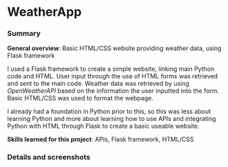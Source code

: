 # WeatherApp
<h3>Summary</h3>
<strong>General overview</strong>: Basic HTML/CSS website providing weather data, using Flask framework

I used a Flask framework to create a simple website, linking main Python code and HTML. User input through the use of HTML forms was retrieved and sent to the main code.
Weather data was retrieved by using <em>OpenWeatherAPI</em> based on the information the user inputted into the form. Basic HTML/CSS was used to format the webpage.

I already had a foundation in Python prior to this, so this was less about learning Python and more about learning how to use APIs and integrating Python with HTML through Flask to create a basic useable website.

<strong>Skills learned for this project</strong>: APIs, Flask framework, HTML/CSS

<h3>Details and screenshots</h3>
